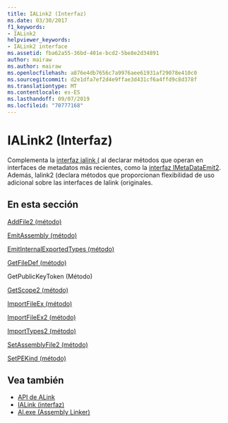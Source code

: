 ```yaml
---
title: IALink2 (Interfaz)
ms.date: 03/30/2017
f1_keywords:
- IALink2
helpviewer_keywords:
- IALink2 interface
ms.assetid: fba62a55-36bd-401e-bcd2-5be8e2d34891
author: mairaw
ms.author: mairaw
ms.openlocfilehash: a876e4db7656c7a9976aee61931af29078e410c0
ms.sourcegitcommit: d2e1dfa7ef2d4e9ffae3d431cf6a4ffd9c8d378f
ms.translationtype: MT
ms.contentlocale: es-ES
ms.lasthandoff: 09/07/2019
ms.locfileid: "70777168"
---
```

# <a name="ialink2-interface"></a>IALink2 (Interfaz)
Complementa la [interfaz ialink (](ialink-interface.md) al declarar métodos que operan en interfaces de metadatos más recientes, como la [interfaz IMetaDataEmit2](../metadata/imetadataemit2-interface.md). Además, Ialink2 (declara métodos que proporcionan flexibilidad de uso adicional sobre las interfaces de Ialink (originales.  
  
## <a name="in-this-section"></a>En esta sección  
 [AddFile2 (método)](addfile2-method.md)  
  
 [EmitAssembly (método)](emitassembly-method.md)  
  
 [EmitInternalExportedTypes (método)](emitinternalexportedtypes-method.md)  
  
 [GetFileDef (método)](getfiledef-method.md)  
  
 GetPublicKeyToken (Método)  
  
 [GetScope2 (método)](getscope2-method.md)  
  
 [ImportFileEx (método)](importfileex-method.md)  
  
 [ImportFileEx2 (método)](importfileex2-method.md)  
  
 [ImportTypes2 (método)](importtypes2-method.md)  
  
 [SetAssemblyFile2 (método)](setassemblyfile2-method.md)  
  
 [SetPEKind (método)](setpekind-method.md)  
  
## <a name="see-also"></a>Vea también

- [API de ALink](index.md)
- [IALink (interfaz)](ialink-interface.md)
- [Al.exe (Assembly Linker)](../../tools/al-exe-assembly-linker.md)
